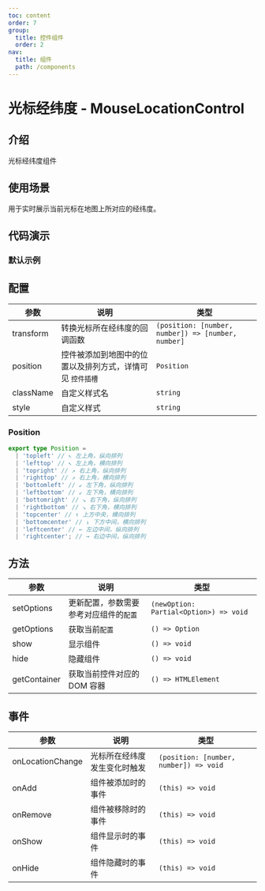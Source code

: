 ```yaml
---
toc: content
order: 7
group:
  title: 控件组件
  order: 2
nav:
  title: 组件
  path: /components
---
```


# 光标经纬度 - MouseLocationControl

## 介绍

光标经纬度组件

## 使用场景

用于实时展示当前光标在地图上所对应的经纬度。

## 代码演示

### 默认示例

<code src="./demos/default.tsx" defaultShowCode compact ></code>

## 配置

| 参数 | 说明 | 类型 |
| --- | --- | --- |
| transform | 转换光标所在经纬度的回调函数 | `(position: [number, number]) => [number, number]` |
| position | 控件被添加到地图中的位置以及排列方式，详情可见 `控件插槽` | `Position` |
| className | 自定义样式名 | `string` |
| style | 自定义样式 | `string` |

### Position

```ts
export type Position =
  | 'topleft' // ↖ 左上角，纵向排列
  | 'lefttop' // ↖ 左上角，横向排列
  | 'topright' // ↗ 右上角，纵向排列
  | 'righttop' // ↗ 右上角，横向排列
  | 'bottomleft' // ↙ 左下角，纵向排列
  | 'leftbottom' // ↙ 左下角，横向排列
  | 'bottomright' // ↘ 右下角，纵向排列
  | 'rightbottom' // ↘ 右下角，横向排列
  | 'topcenter' // ↑ 上方中央，横向排列
  | 'bottomcenter' // ↓ 下方中间，横向排列
  | 'leftcenter' // ← 左边中间，纵向排列
  | 'rightcenter'; // → 右边中间，纵向排列
```

## 方法

| 参数         | 说明                                   | 类型                                   |
| ------------ | -------------------------------------- | -------------------------------------- |
| setOptions   | 更新配置，参数需要参考对应组件的`配置` | `(newOption: Partial<Option>) => void` |
| getOptions   | 获取当前`配置`                         | `() => Option`                         |
| show         | 显示组件                               | `() => void`                           |
| hide         | 隐藏组件                               | `() => void`                           |
| getContainer | 获取当前控件对应的 DOM 容器            | `() => HTMLElement`                    |

## 事件

| 参数             | 说明                         | 类型                                   |
| ---------------- | ---------------------------- | -------------------------------------- |
| onLocationChange | 光标所在经纬度发生变化时触发 | `(position: [number, number]) => void` |
| onAdd            | 组件被添加时的事件           | `(this) => void`                       |
| onRemove         | 组件被移除时的事件           | `(this) => void`                       |
| onShow           | 组件显示时的事件             | `(this) => void`                       |
| onHide           | 组件隐藏时的事件             | `(this) => void`                       |
